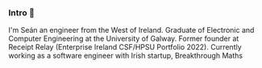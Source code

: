 ### Intro 👋

I'm Seán an engineer from the West of Ireland. Graduate of Electronic and Computer Engineering at the University of Galway. Former founder at Receipt Relay (Enterprise Ireland CSF/HPSU Portfolio 2022). Currently working as a software engineer with Irish startup, Breakthrough Maths 
 




